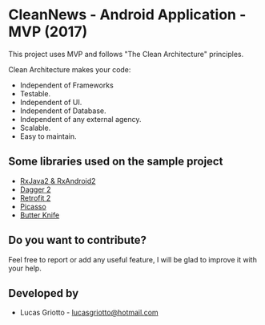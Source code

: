 
# CleanNews - Android Application - MVP (2017)

This project uses MVP and follows "The Clean Architecture" principles.

Clean Architecture makes your code:
* Independent of Frameworks
* Testable.
* Independent of UI.
* Independent of Database.
* Independent of any external agency.
* Scalable.
* Easy to maintain.


Some libraries used on the sample project
------------------------------------
* [RxJava2 & RxAndroid2][1]
* [Dagger 2][2]
* [Retrofit 2][3]
* [Picasso][4]
* [Butter Knife][5]

[1]: https://github.com/ReactiveX/RxAndroid
[2]: https://github.com/google/dagger
[3]: http://square.github.io/retrofit/
[4]: http://square.github.io/picasso/
[5]: http://jakewharton.github.io/butterknife/

Do you want to contribute?
--------------------------

Feel free to report or add any useful feature, I will be glad to improve it with your help.


Developed by
------------

* Lucas Griotto  - <lucasgriotto@hotmail.com>
